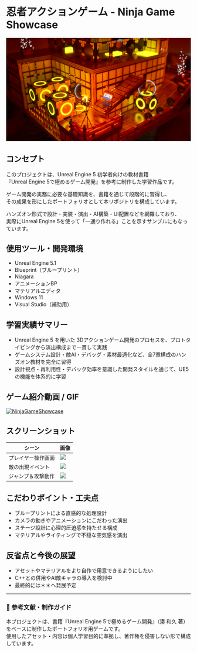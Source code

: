 # 忍者アクションゲーム - Ninja Game Showcase

![thumbnail](assets/ninja_game_thumbnail.png) <!-- ゲームのサムネイル画像をここに -->

## コンセプト

このプロジェクトは、Unreal Engine 5 初学者向けの教材書籍  
『Unreal Engine 5で極めるゲーム開発』を参考に制作した学習作品です。

ゲーム開発の実務に必要な基礎知識を、書籍を通じて段階的に習得し、  
その成果を形にしたポートフォリオとして本リポジトリを構成しています。

ハンズオン形式で設計・実装・演出・AI構築・UI配置などを網羅しており、  
実際にUnreal Engine 5を使って「一通り作れる」ことを示すサンプルにもなっています。

## 使用ツール・開発環境

- Unreal Engine 5.1
- Blueprint（ブループリント）
- Niagara
- アニメーションBP
- マテリアルエディタ
- Windows 11
- Visual Studio（補助用）

## 学習実績サマリー

- Unreal Engine 5 を用いた 3Dアクションゲーム開発のプロセスを、プロトタイピングから演出構成まで一貫して実践
- ゲームシステム設計・敵AI・デバッグ・素材最適化など、全7章構成のハンズオン教材を完全に習得
- 設計視点・再利用性・デバッグ効率を意識した開発スタイルを通じて、UE5の機能を体系的に学習

## ゲーム紹介動画 / GIF

<!-- YouTube動画リンク例 -->
[![NinjaGameShowcase](https://img.youtube.com/vi/動画ID/0.jpg)](https://www.youtube.com/watch?v=動画ID)

<!-- または GIF 例（GitHubにアップロードした assets/gif_example.gif を使う場合） -->
<!-- ![demo_gif](assets/demo_gif.gif) -->

## スクリーンショット

| シーン | 画像 |
|-------|------|
| プレイヤー操作画面 | ![](assets/screenshot1.png) |
| 敵の出現イベント | ![](assets/screenshot2.png) |
| ジャンプ＆攻撃動作 | ![](assets/screenshot3.png) |

## こだわりポイント・工夫点

- ブループリントによる直感的な処理設計
- カメラの動きやアニメーションにこだわった演出
- ステージ設計に心理的圧迫感を持たせる構成
- マテリアルやライティングで不穏な空気感を演出

## 反省点と今後の展望

- アセットやマテリアルをより自作で用意できるようにしたい
- C++との併用やAI敵キャラの導入を検討中
- 最終的には＊＊へ発展予定

---

### 📖 参考文献・制作ガイド
本プロジェクトは、書籍『Unreal Engine 5で極めるゲーム開発』（湊 和久 著）をベースに制作したポートフォリオ用ゲームです。  
使用したアセット・内容は個人学習目的に準拠し、著作権を侵害しない形で構成しています。

